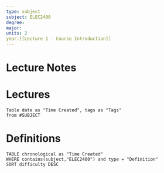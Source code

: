 ```yaml
---
type: subject
subject: ELEC2400
degree:
major:
units: 2
year:[[Lecture 1 - Course Introduction]]
---
```

# Lecture Notes



# Lectures

```dataview
Table date as "Time Created", tags as "Tags"
from #SUBJECT
```


# Definitions

```dataview
TABLE chronological as "Time Created"
WHERE contains(subject,"ELEC2400") and type = "Definition"
SORT difficulty DESC
```